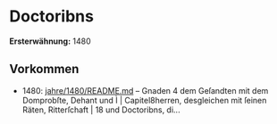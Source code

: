 # Doctoribns

**Ersterwähnung:** 1480

## Vorkommen
- 1480: [jahre/1480/README.md](../jahre/1480/README.md) – Gnaden 4
dem Geſandten mit dem Domprobſte, Dehant und
Ì | Capitel8herren, desgleichen mit ſeinen Räten, Ritterſchaft |
18 und Doctoribns, di...
